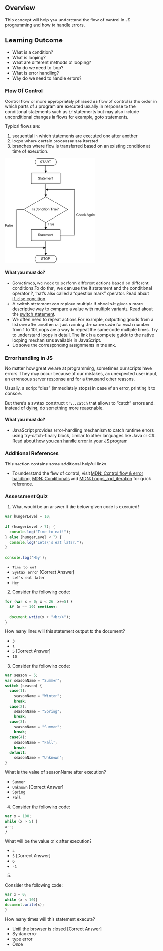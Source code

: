 

## Overview

This concept will help you understand the flow of control in JS programming and how to handle errors.

## Learning Outcome

- What is a condition?
- What is looping?
- What are different methods of looping?
- Why do we need to loop?
- What is error handling?
- Why do we need to handle errors?


### Flow Of Control

Control flow or more appropriately phrased as flow of control is the order in which parts of a program are executed usually in response to the conditional statements such as `if` statements but may also include unconditional changes in flows for example, goto statements.  

Typical flows are:
1) sequential in which statements are executed one after another  
2) loops where certain processes are iterated  
3) branches where flow is transferred based on an existing condition at time of execution.

![Control Flow](images/control_flow.gif)

#### What you must do?

- Sometimes, we need to perform different actions based on different conditions.To do that, we can use the if statement and the conditional operator ?, that’s also called a “question mark” operator. Read about [if..else condition](https://javascript.info/ifelse).
- A switch statement can replace multiple if checks.It gives a more descriptive way to compare a value with multiple variants. Read about the [switch statement](https://javascript.info/switch).
- We often need to repeat actions.For example, outputting goods from a list one after another or just running the same code for each number from 1 to 10.Loops are a way to repeat the same code multiple times. Try to understand [loops](https://javascript.info/while-for) in detail. The link is a complete guide to the native looping mechanisms available in JavaScript.
- Do solve the corresponding assignments in the link.

### Error handling in JS

No matter how great we are at programming, sometimes our scripts have errors. They may occur because of our mistakes, an unexpected user input, an erroneous server response and for a thousand other reasons.

Usually, a script “dies” (immediately stops) in case of an error, printing it to console.

But there’s a syntax construct  `try..catch`  that allows to “catch” errors and, instead of dying, do something more reasonable.

#### What you must do?

- JavaScript provides error-handling mechanism to catch runtime errors using try-catch-finally block, similar to other languages like Java or C#. Read about [how you can handle error in your JS program](https://www.tutorialsteacher.com/javascript/javascript-error-handling)


### Additional References

This section contains some additional helpful links.

- To understand the flow of control, visit [MDN: Control flow & error handling](https://developer.mozilla.org/en-US/docs/Web/JavaScript/Guide/Control_flow_and_error_handling), [MDN: Conditionals](https://developer.mozilla.org/en-US/docs/Learn/JavaScript/Building_blocks/conditionals) and [MDN: Loops_and_iteration](https://developer.mozilla.org/en-US/docs/Web/JavaScript/Guide/Loops_and_iteration) for quick reference.


### Assessment Quiz

1. What would be an answer if the below-given code is executed?

```js
var hungerLevel = 10;

if (hungerLevel > 7); {
  console.log("Time to eat!");
} else (hungerLevel < 7) {
  console.log("Lets\'s eat later.");
}

console.log('Hey');
```

- `Time to eat`
- `Syntax error` [Correct Answer]
- `Let's eat later`
- `Hey`

2. Consider the following code:

```js
for (var x = 0; x < 26; x+=5) {  
  if (x == 10) continue;

  document.write(x + "<br/>");  
}  
```

How many lines will this statement output to the document?
- `3`
- `1`
- `5` [Correct Answer]
- `10`

3. Consider the following code:  

```js  
var season = 5;  
var seasonName = "Summer";  
switch (season) {  
  case(1):  
    seasonName = "Winter";  
    break;  
  case(2):  
	seasonName = "Spring";  
	break;  
  case(3):  
	seasonName = "Summer";  
	break;  
  case(4):  
	seasonName = "Fall";  
	break;  
  default:  
	seasonName = "Unknown";  
}  
```  

What is the value of seasonName after execution?

- `Summer`
- `Unknown` [Correct Answer]
- `Spring`
- `Fall`

4. Consider the following code:  

```js  
var x = 100;  
while (x > 5) {  
x--;  
}  
```  

What will be the value of x after execution?

- `4`
- `5` [Correct Answer]
- `6`
- `-1`

5.  
Consider the following code:  

```js  
var x = 0;  
while (x < 10){  
document.write(x);  
}  
```

How many times will this statement execute?
- Until the browser is closed   [Correct Answer]
- Syntax error
- type error
-  Once
